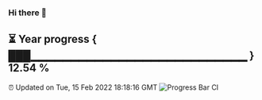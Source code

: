 ### Hi there 👋
⏳ Year progress { ███▁▁▁▁▁▁▁▁▁▁▁▁▁▁▁▁▁▁▁▁▁▁▁▁▁▁▁ } 12.54 %
---
⏰ Updated on Tue, 15 Feb 2022 18:18:16 GMT
![Progress Bar CI](https://github.com/liununu/liununu/workflows/Progress%20Bar%20CI/badge.svg)
